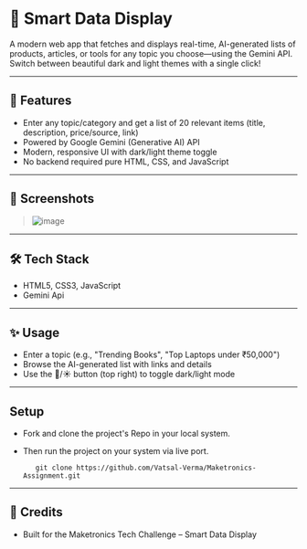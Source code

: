 # 🧩 Smart Data Display

A modern web app that fetches and displays real-time, AI-generated lists of products, articles, or tools for any topic you choose—using the Gemini API. Switch between beautiful dark and light themes with a single click!

---

## 🚀 Features
- Enter any topic/category and get a list of 20 relevant items (title, description, price/source, link)
- Powered by Google Gemini (Generative AI) API
- Modern, responsive UI with dark/light theme toggle
- No backend required pure HTML, CSS, and JavaScript

---

## 📸 Screenshots

> ![image](https://github.com/user-attachments/assets/edaa9e35-8634-47c9-8d38-5d18ef114edc)



---

## 🛠️ Tech Stack
- HTML5, CSS3, JavaScript 
- Gemini Api

---

## ✨ Usage
- Enter a topic (e.g., "Trending Books", "Top Laptops under ₹50,000")
- Browse the AI-generated list with links and details
- Use the 🌙/☀️ button (top right) to toggle dark/light mode

---

## Setup
- Fork and clone the project's Repo in your local system.
- Then run the project on your system via live port.

  ```
     git clone https://github.com/Vatsal-Verma/Maketronics-Assignment.git
  
  ```

---


## 📝 Credits
- Built for the Maketronics Tech Challenge – Smart Data Display

